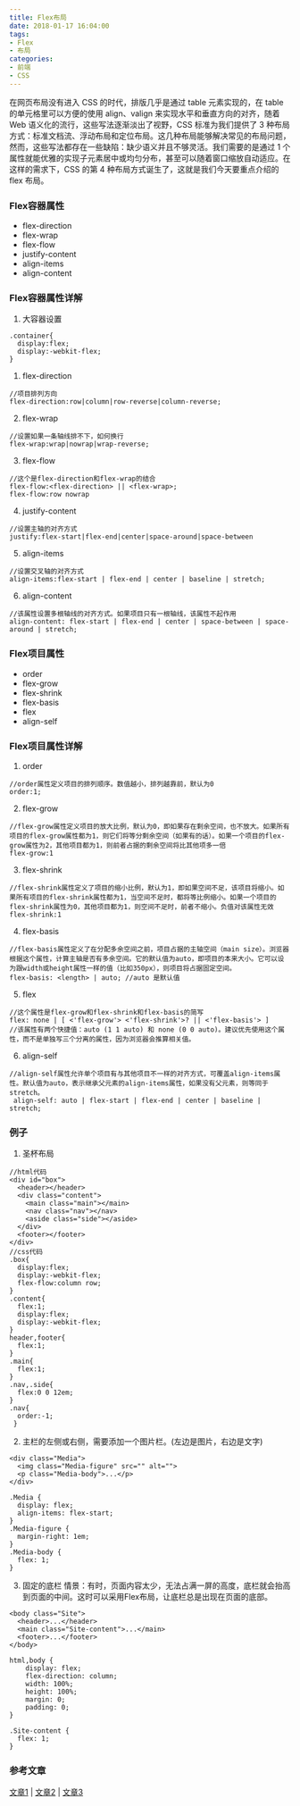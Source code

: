 ```yaml
---
title: Flex布局
date: 2018-01-17 16:04:00
tags: 
- Flex
- 布局
categories:
- 前端
- CSS
---
```

在网页布局没有进入 CSS 的时代，排版几乎是通过 table 元素实现的，在 table 的单元格里可以方便的使用 align、valign 来实现水平和垂直方向的对齐，随着 Web 语义化的流行，这些写法逐渐淡出了视野，CSS 标准为我们提供了 3 种布局方式：标准文档流、浮动布局和定位布局。<!--more-->这几种布局能够解决常见的布局问题，然而，这些写法都存在一些缺陷：缺少语义并且不够灵活。我们需要的是通过 1 个属性就能优雅的实现子元素居中或均匀分布，甚至可以随着窗口缩放自动适应。在这样的需求下，CSS 的第 4 种布局方式诞生了，这就是我们今天要重点介绍的 flex 布局。
### Flex容器属性
* flex-direction
* flex-wrap
* flex-flow
* justify-content
* align-items
* align-content
### Flex容器属性详解
1. 大容器设置
```
.container{
  display:flex;
  display:-webkit-flex;
}
```
1. flex-direction
```
//项目排列方向
flex-direction:row|column|row-reverse|column-reverse;
```
2. flex-wrap
```
//设置如果一条轴线排不下，如何换行
flex-wrap:wrap|nowrap|wrap-reverse;
```
3. flex-flow
```
//这个是flex-direction和flex-wrap的结合
flex-flow:<flex-direction> || <flex-wrap>;
flex-flow:row nowrap
```
4. justify-content
```
//设置主轴的对齐方式
justify:flex-start|flex-end|center|space-around|space-between
```
5. align-items
```
//设置交叉轴的对齐方式
align-items:flex-start | flex-end | center | baseline | stretch;
```
6. align-content
```
//该属性设置多根轴线的对齐方式。如果项目只有一根轴线，该属性不起作用
align-content: flex-start | flex-end | center | space-between | space-around | stretch;
```
### Flex项目属性
* order
* flex-grow
* flex-shrink
* flex-basis
* flex
* align-self
### Flex项目属性详解
1. order
```
//order属性定义项目的排列顺序。数值越小，排列越靠前，默认为0
order:1;
```
2. flex-grow
```
//flex-grow属性定义项目的放大比例，默认为0，即如果存在剩余空间，也不放大。如果所有项目的flex-grow属性都为1，则它们将等分剩余空间（如果有的话）。如果一个项目的flex-grow属性为2，其他项目都为1，则前者占据的剩余空间将比其他项多一倍
flex-grow:1
```
3. flex-shrink
```
//flex-shrink属性定义了项目的缩小比例，默认为1，即如果空间不足，该项目将缩小。如果所有项目的flex-shrink属性都为1，当空间不足时，都将等比例缩小。如果一个项目的flex-shrink属性为0，其他项目都为1，则空间不足时，前者不缩小。负值对该属性无效
flex-shrink:1
```
4. flex-basis
```
//flex-basis属性定义了在分配多余空间之前，项目占据的主轴空间（main size）。浏览器根据这个属性，计算主轴是否有多余空间。它的默认值为auto，即项目的本来大小。它可以设为跟width或height属性一样的值（比如350px），则项目将占据固定空间。
flex-basis: <length> | auto; //auto 是默认值
```
5. flex
```
//这个属性是flex-grow和flex-shrink和flex-basis的简写
flex: none | [ <'flex-grow'> <'flex-shrink'>? || <'flex-basis'> ]
//该属性有两个快捷值：auto (1 1 auto) 和 none (0 0 auto)。建议优先使用这个属性，而不是单独写三个分离的属性，因为浏览器会推算相关值。
```
6. align-self
```
//align-self属性允许单个项目有与其他项目不一样的对齐方式，可覆盖align-items属性。默认值为auto，表示继承父元素的align-items属性，如果没有父元素，则等同于stretch。
 align-self: auto | flex-start | flex-end | center | baseline | stretch;
```
### 例子
1. 圣杯布局
```
//html代码
<div id="box">
  <header></header>
  <div class="content">
    <main class="main"></main>
    <nav class="nav"></nav>
    <aside class="side"></aside>
  </div>
  <footer></footer>
</div>
//css代码
.box{
  display:flex;
  display:-webkit-flex;
  flex-flow:column row;
}
.content{
  flex:1;
  display:flex;
  display:-webkit-flex;
}
header,footer{
  flex:1;
}
.main{
  flex:1;
}
.nav,.side{
  flex:0 0 12em;
}
.nav{
  order:-1;
 }
```
2. 主栏的左侧或右侧，需要添加一个图片栏。(左边是图片，右边是文字)
```
<div class="Media">
  <img class="Media-figure" src="" alt="">
  <p class="Media-body">...</p>
</div>

.Media {
  display: flex;
  align-items: flex-start;
}
.Media-figure {
  margin-right: 1em;
}
.Media-body {
  flex: 1;
}
```
3. 固定的底栏
情景：有时，页面内容太少，无法占满一屏的高度，底栏就会抬高到页面的中间。这时可以采用Flex布局，让底栏总是出现在页面的底部。
```
<body class="Site">
  <header>...</header>
  <main class="Site-content">...</main>
  <footer>...</footer>
</body>

html,body {
    display: flex;
    flex-direction: column;
    width: 100%;
    height: 100%;
    margin: 0;
    padding: 0;
}

.Site-content {
  flex: 1;
}
```
### 参考文章
[文章1](http://www.runoob.com/w3cnote/flex-grammar.html) | [文章2](http://www.ruanyifeng.com/blog/2015/07/flex-grammar.html) | [文章3](http://www.ruanyifeng.com/blog/2015/07/flex-examples.html)
